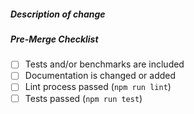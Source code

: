 <!--
Thank you for your pull request!

Bug fixes and new features should include tests and possibly benchmarks.

Before submitting please read:

Contributors guide: https://github.com/pixijs/pixijs/blob/dev/.github/CONTRIBUTING.md
Code of Conduct: https://github.com/pixijs/pixijs/blob/dev/.github/CODE_OF_CONDUCT.md
-->

##### Description of change
<!-- Provide a description of the change below this comment. -->

##### Pre-Merge Checklist
<!-- Remove items that do not apply. For completed items, change [ ] to [x]. -->

- [ ] Tests and/or benchmarks are included
- [ ] Documentation is changed or added
- [ ] Lint process passed (`npm run lint`)
- [ ] Tests passed (`npm run test`)
